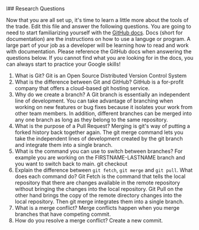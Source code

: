l## Research Questions 

Now that you are all set up, it's time to learn a little more about the tools of the trade. Edit this file and answer the following questions. You are going to need to start familiarizing yourself with the [GitHub docs](https://docs.github.com/en). Docs (short for documentation) are the instructions on how to use a languge or program. A large part of your job as a developer will be learning how to read and work with documentation. Please reference the GitHub docs when answering the questions below. If you cannot find what you are looking for in the docs, you can always start to practice your Google skills!

1. What is Git?
Git is an Open Source Distributed Version Control System
2. What is the difference between Git and GitHub?
GitHub is a for-profit company that offers a cloud-based git hosting service.
3. Why do we create a branch?
A Git branch is essentially an independent line of development. You can take advantage of branching when working on new features or bug fixes because it isolates your work from other team members. In addition, different branches can be merged into any one branch as long as they belong to the same repository.
4. What is the purpose of a Pull Request?
Merging is git's way of putting a forked history back together again. The git merge command lets you take the independent lines of development created by the git branch and integrate them into a single branch.
5. What is the command you can use to switch between branches? For example you are working on the FIRSTNAME-LASTNAME branch and you want to switch back to main.
git checkout
6. Explain the difference between `git fetch`, `git merge` and `git pull`. What does each command do?
Git Fetch is the command that tells the local repository that there are changes available in the remote repository without bringing the changes into the local repository. Git Pull on the other hand brings the copy of the remote directory changes into the local repository. Then git merge integrates them into a single branch.
7. What is a merge conflict?
Merge conflicts happen when you merge branches that have competing commit.
8. How do you resolve a merge conflict?
Create a new commit.